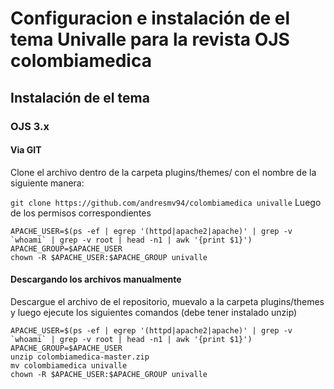 Configuracion e instalación de el tema Univalle para la revista OJS colombiamedica  
========

## Instalación de el tema

### OJS 3.x

#### Via GIT

Clone el archivo dentro de la carpeta plugins/themes/ con el nombre <univalle> de la siguiente manera:

``` git clone https://github.com/andresmv94/colombiamedica univalle ```
Luego de los permisos correspondientes

```
APACHE_USER=$(ps -ef | egrep '(httpd|apache2|apache)' | grep -v `whoami` | grep -v root | head -n1 | awk '{print $1}')
APACHE_GROUP=$APACHE_USER
chown -R $APACHE_USER:$APACHE_GROUP univalle
```

#### Descargando los archivos manualmente

Descargue el archivo de el repositorio, muevalo a la carpeta plugins/themes y luego ejecute los siguientes comandos (debe tener instalado unzip)


```
APACHE_USER=$(ps -ef | egrep '(httpd|apache2|apache)' | grep -v `whoami` | grep -v root | head -n1 | awk '{print $1}')
APACHE_GROUP=$APACHE_USER
unzip colombiamedica-master.zip
mv colombiamedica univalle
chown -R $APACHE_USER:$APACHE_GROUP univalle
``` 



